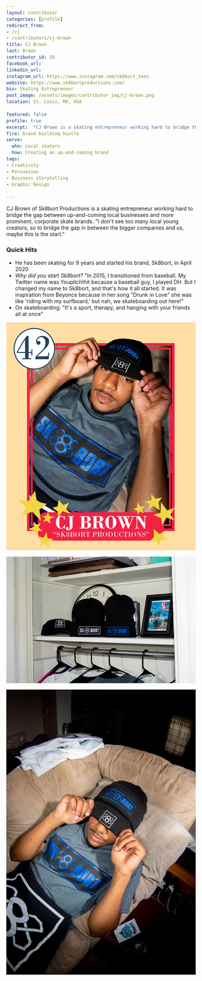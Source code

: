 ```yaml
---
layout: contributor
categories: [profile]
redirect_from:
- /cj
- /contributors/cj-brown
title: CJ Brown
last: Brown
contributor_id: 38
facebook_url: 
linkedin_url: 
instagram_url: https://www.instagram.com/sk8bort_tees
website: https://www.sk8bortproductions.com/
bio: Skating Entrepreneur
post_image: /assets/images/contributor_img/cj-brown.png
location: St. Louis, MO, USA

featured: false
profile: true
excerpt:  "CJ Brown is a skating entrepreneur working hard to bridge the gap between up-and-coming more corporate skate brands."
fire: brand building hustle
serve:
  who: Local skaters
  how: Creating an up-and-coming brand
tags:
- Creativity
- Persuasion
- Business storytelling
- Graphic Design

---
```

CJ Brown of Sk8bort Productions is a skating entrepreneur working hard to bridge the gap between up-and-coming local businesses and more prominent, corporate skate brands. "I don't see too many local young creators, so to bridge the gap in between the bigger companies and us, maybe this is the start." 

### Quick Hits
- He has been skating for 9 years and started his brand, Sk8bort, in April 2020
- *Why did you start Sk8bort?* "In 2015, I transitioned from baseball. My Twitter name was YoupitchIhit because a baseball guy, I played DH. But I changed my name to Sk8bort, and that's how it all started. It was inspiration from Beyonce because in her song "Drunk in Love" she was like 'riding with my surfboard,' but nah, we skateboarding out here!"
- On skateboarding: "It's a sport, therapy, and hanging with your friends all at once"

![CJ Brown, 42](/assets/images/contributor_img/cj-brown/cj_001.jpg)

![Sk8bort hats and shirts](/assets/images/contributor_img/cj-brown/cj_002.jpg)

![CJ Brown modling Sk8bort hat and shirt](/assets/images/contributor_img/cj-brown/cj_003.jpg)